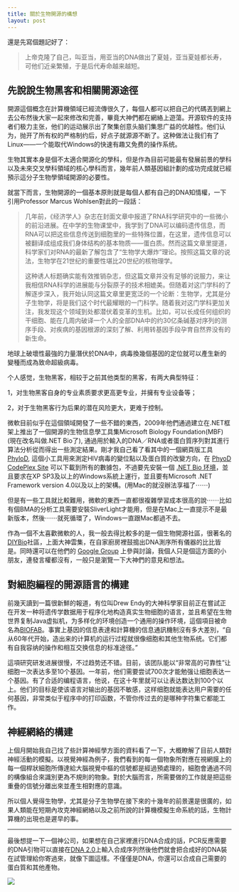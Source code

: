 ```yaml
---
title: 關於生物開源的構想
layout: post
---
```


還是先寫個題記好了：
>上帝克隆了自己，叫亚当，用亚当的DNA做出了夏娃，亚当夏娃都长寿，可他们近亲繁殖，于是后代寿命越来越短。

## 先說說生物黑客和相關開源途徑

開源這個概念在計算機領域已經流傳很久了，每個人都可以把自己的代碼丟到網上去公布然後大家一起來修改和完善，畢竟大神們都在網絡上遊蕩。开源软件的支持者们极力主张，他们的运动展示出了聚集创意头脑们集思广益的优越性。他们认为，抛开了所有权的严格制约后，好点子就源源不断了。这种做法让我们有了Linux——一个能取代Windows的快速有趣又免费的操作系统。

生物其實本身是個不太適合開源化的學科，但是作為目前可能最有發展前景的學科以及未來交叉學科領域的核心學科而言，幾年前人類基因組計劃的成功完成就已經預示這分子生物學領域開源的必要性。

就當下而言，生物開源的一個基本原則就是每個人都有自己的DNA知情權，一下引用Professor Marcus Wohlsen對此的一段話：

>几年前，《经济学人》杂志在封面文章中报道了RNA科学研究中的一些微小的前沿进展。在中学的生物课堂中，我学到了DNA可以编码遗传信息，而RNA可以把这些信息传送到细胞里的一些特殊位置，在这里，遗传信息可以被翻译成组成我们身体结构的基本物质——蛋白质。然而这篇文章里提道，科学家们对RNA的最新了解包含了“生物学大爆炸”理论。按照这篇文章的说法，生物学在21世纪的重要性堪比20世纪的核物理学。
>
>这种诱人标题确实能有效推销杂志，但这篇文章并没有足够的说服力，来让我相信RNA科学的进展能与分裂原子的技术相媲美。但随着对这门学科的了解逐步深入，我开始认同这篇文章里更宽泛的一个论断：生物学，尤其是分子生物学，将是我们这个时代最耀眼的一门科学。随着我对这门学科更加关注，我发现这个领域到处都潜伏着变革的生机。比如，可以长成任何组织的干细胞、能在几周内破译一个人的全部DNA中的约30亿条碱基对序列的测序手段、对疾病的基因根源的深刻了解、利用转基因手段孕育自然界没有的新生命。

地球上破壞性最強的力量潛伏於DNA中，病毒換幾個基因的定位就可以產生新的變種而成為致命超級病毒。

个人感觉，生物黑客，相较于之前其他类型的黑客，有两大典型特征：

1，对生物黑客自身的专业素质要求更高更专业，并擁有专业设备等；

2，对于生物黑客行为后果的潜在风险更大，更难于控制。

微軟目前似乎在這個領域開發了一些不錯的東西，2009年他們通過建立在.NET框架上推出了一個開源的生物信息學工具集Microsoft Biology Foundation(MBF) (現在改名叫做.NET Bio了), 通過用於輸入的DNA／RNA或者蛋白質序列對其進行算法分析從而得出一些測定結果。剛才我自己看了看其中的一個網頁版工具 [PhyloD](http://atom.research.microsoft.com/bio/phylod.aspx "PhyloD"), 這個小工具用來測定HIV病毒的變位點以及蛋白質的改變方向，在 [PhyoD CodePlex Site](http://mscompbio.codeplex.com/wikipage?title=PhyloD) 可以下載到所有的數據包，不過要先安裝一個 [.NET Bio 环境](http://bio.codeplex.com/releases/view/74962)，並且要求在XP SP3及以上的Windows系統上運行，並且要有Microsoft .NET Framework version 4.0以及以上的架構。(用Mac的就沒辦法享福了⋯⋯)

但是有一些工具就比較難用，微軟的東西一直都很複雜學習成本很高的說⋯⋯比如有個BMA的分析工具需要安裝SliverLight才能用，但是在Mac上一直提示不是最新版本，然後⋯⋯就死循環了，Windows一直跟Mac都過不去。

作為一個不太喜歡微軟的人，我一般去得比較多的是一個生物開源社區，很著名的[DIYBio](diybio.org/‎)社區，上面大神雲集，在自家廚房裡鼓搗出DNA測序所有儀器的比比皆是。同時還可以在他們的 [Google Group](https://groups.google.com/forum/?fromgroups#!forum/diybio) 上參與討論，我個人只是個這方面的小朋友，連發言權都沒有，一般只是瀏覽一下大神們的意見和想法。

## 對細胞編程的開源語言的構建

前幾天讀到一篇很新鮮的報道，有位叫Drew Endy的大神科學家目前正在嘗試正在开发一种将遗传学数据用于程序化地构造真实生物细胞的语言，並且希望在生物世界复制Java虚拟机，为多样化的环境创造一个通用的操作环境，這個項目被命名為[BIOFAB](http://www.biofab.org/)。事實上基因的信息表達和計算機的信息通訊機制沒有多大差別，“自从60年代开始，造出来的计算机的运行过程就很像细胞和其他生物系统。它们都有自我容纳的操作和相互交换信息的标准途径。”

這項研究研发进展很慢，不过趋势还不错。目前，该团队能以“非常高的可靠性”让细胞一次表达多至10个基因。一年前，他们需要尝试700次才能勉强让细胞表达一个基因。有了合适的编程语言，他说，在这十年里就可以让表达数达到100个以上。他们的目标是使该语言对输出的基因不敏感，这样细胞就能表达用户需要的任何基因，非常类似于程序中的打印函数，不管你传过去的是哪种字符集它都能工作。

## 神經網絡的構建

上個月開始我自己找了些計算神經學方面的資料看了一下，大概瞭解了目前人類對神經活動的模擬。以視覺神經為例子，我們看到的每一個物象所對應在視網膜上的每一個桿狀細胞所傳達給大腦視覺中樞的信號都是經過預處理的，細胞會通過不同的構像組合來識別更為不規則的物象。對於大腦而言，所需要做的工作就是把這些重疊的信號分離出來並產生相對應的意識。

所以個人覺得生物學，尤其是分子生物學在接下來的十幾年的前景還是很廣的，如果人類能在短期內攻克神經網絡以及之前所說的計算機模擬生命系統的話，生物計算機的出現也是遲早的事。

---

最後想提一下一個神公司，如果想在自己家裡進行DNA合成的話，PCR反應需要的DNA引物可以直接在[DNA 2.0](https://www.dna20.com)上輸入合成序列然後他們就會把合成好的DNA裝在試管理給你寄過來，就像下圖這樣。不僅僅是DNA，你還可以合成自己需要的蛋白質和其他產物。

![](http://b268.photo.store.qq.com/psb?/86c24ca9-889a-4127-8256-159cc63b4601/lSLk74o2GdalLdEyfGMRUc7R3pcmjGTpqkvT2Ruy.8o!/b/dL0jwp.7IgAA&bo=IANeAgAAAAABAFg!)
